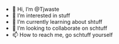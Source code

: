 - 👋 Hi, I’m @Tjwaste
- 👀 I’m interested in stuff
- 🌱 I’m currently learning about shtuff
- 💞️ I’m looking to collaborate on schtuff
- 📫 How to reach me, go schtuff yourself

<!---
Tjwaste/Tjwaste is a ✨ special ✨ repository because its `README.md` (this file) appears on your GitHub profile.
You can click the Preview link to take a look at your changes.
--->
